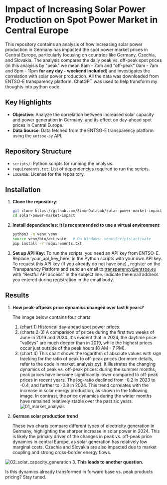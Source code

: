 # Impact of Increasing Solar Power Production on Spot Power Market in Central Europe

This repository contains an analysis of how increasing solar power production in Germany has impacted the spot power market prices in Central Europe, particularly focusing on countries like Germany, Czechia, and Slovakia. The analysis compares the daily peak vs. off-peak spot prices (in this analyisis by "peak" we mean 8am - 7pm and "off-peak" 0am - 7am and 8pm - 11pm **for any day - weekend included**) and investigates the correlation with solar power production. All the data was downloaded from ENTSO-E transparency platform. ChatGPT was used to help transform my thoughts into python code. 

## Key Highlights

- **Objective**: Analyze the correlation between increased solar capacity and power generation in Germany, and its effect on day-ahead spot prices in Central Europe.
- **Data Source**: Data fetched from the ENTSO-E transparency platform using the `entsoe-py` API.

## Repository Structure

- `scripts/`: Python scripts for running the analysis.
- `requirements.txt`: List of dependencies required to run the scripts.
- `LICENSE`: License for the repository.

## Installation

1. **Clone the repository**:
   ```bash
   git clone https://github.com/SimonDataLab/solar-power-market-impact.git
   cd solar-power-market-impact

2. **Install dependencies: It is recommended to use a virtual environment**:
   ```bash
   python3 -m venv venv
   source venv/bin/activate   # On Windows: venv\Scripts\activate
   pip install -r requirements.txt

3. **Set up API Key:**
To run the scripts, you need an API key from ENTSO-E. Replace 'your_api_key_here' in the Python scripts with your own API key. To request this API key (if you already do not have one) , register on the Transparency Platform and send an email to transparency@entsoe.eu with “Restful API access” in the subject line. Indicate the email address you entered during registration in the email body.

## Results

1. **How peak-offpeak price dynamics changed over last 6 years?**

   The image below contains four charts:
      1. (chart 1) Historical day-ahead spot power prices.
      2. (charts 2-3) A comparison of prices during the first two weeks of June in 2019 and 2024. It's evident that in 2024, the daytime price "valleys" are much deeper than in 2019, while the highest prices occur just outside of the peak hours (8 AM - 7 PM).
      3. (chart 4) This chart shows the logarithm of absolute values with sign tracking for the ratio of peak to off-peak prices (for more details, refer to the code in market_analysis.py). It illustrates the changing dynamics of peak vs. off-peak prices: during the summer months, peak prices have become significantly lower compared to off-peak prices in recent years. The log-ratio declined from -0.2 in 2023 to -0.4, and further to -0.8 in 2024. This trend correlates with the increase in solar energy production, as shown in the following image. In contrast, the price dynamics during the winter months have remained relatively stable over the past six years. 
![01_market_analysis](https://github.com/user-attachments/assets/a268c2de-e16d-4bd3-8bba-1e6e43ea5db6)
2. **German solar production trend**

   These two charts compare different types of electricity generation in Germany, highlighting the sharper increase in solar power in 2024. This is likely the primary driver of the changes in peak vs. off-peak price dynamics in central Europe, as solar generation has relatively low marginal costs. Czechia and Slovakia are also impacted due to market coupling and strong cross-border energy flows.  
   
![02_solar_capacity_generation](https://github.com/user-attachments/assets/fb2513d9-6749-4125-8528-244c9ec23819)
3. **This leads to another question.**

   Is this dynamics already transformed in forward base vs. peak products pricing? Stay tuned.
